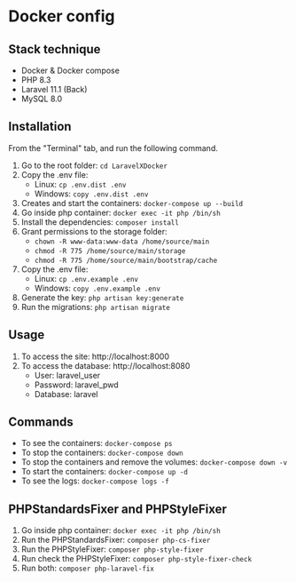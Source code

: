 # Docker config

## Stack technique

- Docker & Docker compose
- PHP 8.3
- Laravel 11.1 (Back)
- MySQL 8.0

## Installation

From the "Terminal" tab, and run the following command.

1. Go to the root folder: `cd LaravelXDocker`
2. Copy the .env file: 
   - Linux: `cp .env.dist .env`
   - Windows: `copy .env.dist .env`
3. Creates and start the containers: `docker-compose up --build `
4. Go inside php container: `docker exec -it php /bin/sh`
5. Install the dependencies: `composer install`
6. Grant permissions to the storage folder:
    - `chown -R www-data:www-data /home/source/main`
    - `chmod -R 775 /home/source/main/storage`
    - `chmod -R 775 /home/source/main/bootstrap/cache`
7. Copy the .env file: 
    - Linux: `cp .env.example .env`
    - Windows: `copy .env.example .env`
8. Generate the key: `php artisan key:generate`
9. Run the migrations: `php artisan migrate`

## Usage
1. To access the site: http://localhost:8000
2. To access the database: http://localhost:8080
    - User: laravel_user
    - Password: laravel_pwd
    - Database: laravel

## Commands
- To see the containers: `docker-compose ps`
- To stop the containers: `docker-compose down`
- To stop the containers and remove the volumes: `docker-compose down -v`
- To start the containers: `docker-compose up -d`
- To see the logs: `docker-compose logs -f`

## PHPStandardsFixer and PHPStyleFixer
1. Go inside php container: `docker exec -it php /bin/sh`
2. Run the PHPStandardsFixer: `composer php-cs-fixer`
3. Run the PHPStyleFixer: `composer php-style-fixer`
4. Run check the PHPStyleFixer: `composer php-style-fixer-check`
5. Run both: `composer php-laravel-fix`
